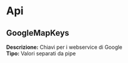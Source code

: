 # Api
GoogleMapKeys 
----
**Descrizione:** Chiavi per i webservice di Google <br> 
**Tipo:** Valori separati da pipe <br>

